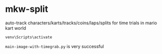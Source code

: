 # mkw-split
auto-track characters/karts/tracks/coins/laps/splits for time trials in mario kart world


`venv\Scripts\activate`


`main-image-with-timegrab.py` is very successful